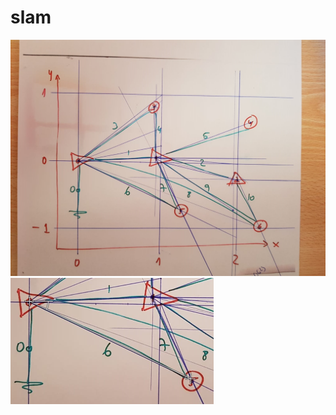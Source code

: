 # slam

![Diagram](https://raw.githubusercontent.com/harrymqz/slam/master/img/whiteboard.jpeg)
![Screenshot](https://raw.githubusercontent.com/harrymqz/slam/master/img/screenshot.png)
